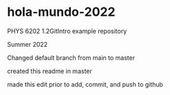 # hola-mundo-2022

PHYS 6202 1.2GitIntro example repository

Summer 2022

Changed default branch from main to master

created this readme in master

made this edit prior to add, commit, and push to github
